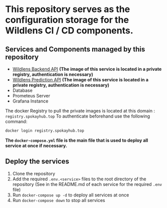 # This repository serves as the configuration storage for the Wildlens CI / CD components.

## Services and Components managed by this repository
- [Wildlens Backend API](https://github.com/Spokay/Wildlens_Backend) **(The image of this service is located in a private registry, authentication is necessary)**
- [Wildlens Prediction API](https://github.com/Spokay/Wildlens_Prediction_API) **(The image of this service is located in a private registry, authentication is necessary)**
- Database
- Prometeus Server
- Grafana Instance

The docker Registry to pull the private images is located at this domain : `registry.spokayhub.top`
To authenticate beforehand use the following command:
```bash
docker login registry.spokayhub.top
```


**The `docker-compose.yml` file is the main file that is used to deploy all service at once if necessary.**

## Deploy the services

1. Clone the repository
2. Add the required `.env.<service>` files to the root directory of the repository (See in the README.md of each service for the required `.env` file)
3. Run `docker-compose up -d` to deploy all services at once
4. Run `docker-compose down` to stop all services
